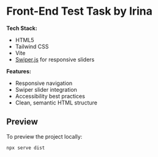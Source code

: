 # Front-End Test Task by Irina

**Tech Stack:**  
- HTML5  
- Tailwind CSS  
- Vite  
- [Swiper.js](https://swiperjs.com/) for responsive sliders

**Features:**  
- Responsive navigation  
- Swiper slider integration  
- Accessibility best practices  
- Clean, semantic HTML structure  

## Preview

To preview the project locally:

```bash
npx serve dist
